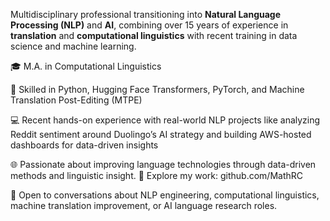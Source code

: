 
Multidisciplinary professional transitioning into **Natural Language Processing (NLP)** and **AI**, combining over 15 years of experience in **translation** and **computational linguistics** with recent training in data science and machine learning.

🎓 M.A. in Computational Linguistics

🧪 Skilled in Python, Hugging Face Transformers, PyTorch, and Machine Translation Post-Editing (MTPE)

💻 Recent hands-on experience with real-world NLP projects like analyzing Reddit sentiment around Duolingo’s AI strategy and building AWS-hosted dashboards for data-driven insights


🌐 Passionate about improving language technologies through data-driven methods and linguistic insight.
🔗 Explore my work: github.com/MathRC

📩 Open to conversations about NLP engineering, computational linguistics, machine translation improvement, or AI language research roles.
